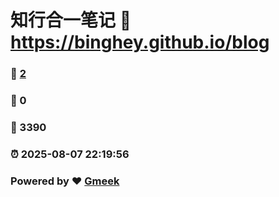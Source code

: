 # 知行合一笔记 :link: https://binghey.github.io/blog 
### :page_facing_up: [2](https://binghey.github.io/blog/tag.html) 
### :speech_balloon: 0 
### :hibiscus: 3390 
### :alarm_clock: 2025-08-07 22:19:56 
### Powered by :heart: [Gmeek](https://github.com/Meekdai/Gmeek)
